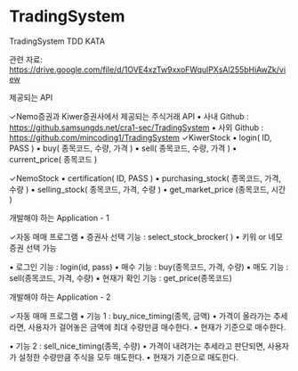 # TradingSystem
TradingSystem TDD KATA

관련 자료: https://drive.google.com/file/d/1OVE4xzTw9xxoFWqulPXsAl255bHiAwZk/view


제공되는 API

✓Nemo증권과 Kiwer증권사에서 제공되는 주식거래 API
▪ 사내 Github : https://github.samsungds.net/cra1-sec/TradingSystem
▪ 사외 Github : https://github.com/mincoding1/TradingSystem
✓KiwerStock
▪ login( ID, PASS )
▪ buy( 종목코드, 수량, 가격 )
▪ sell( 종목코드, 수량, 가격 )
▪ current_price( 종목코드 )

✓NemoStock
▪ certification( ID, PASS )
▪ purchasing_stock( 종목코드, 가격, 수량 )
▪ selling_stock( 종목코드, 가격, 수량 )
▪ get_market_price (종목코드, 시간 )

개발해야 하는 Application - 1

✓자동 매매 프로그램
▪ 증권사 선택 기능 : select_stock_brocker( )
• 키워 or 네모 증권 선택 가능

▪ 로그인 기능 : login(id, pass)
▪ 매수 기능 : buy(종목코드, 가격, 수량)
▪ 매도 기능 : sell(종목코드, 가격, 수량)
▪ 현재가 확인 기능 : get_price(종목코드)

개발해야 하는 Application - 2

✓자동 매매 프로그램
▪ 기능 1 : buy_nice_timing(종목, 금액)
• 가격이 올라가는 추세라면,
사용자가 걸어놓은 금액에 최대 수량만큼 매수한다.
• 현재가 기준으로 매수한다.

▪ 기능 2 : sell_nice_timing(종목, 수량)
• 가격이 내려가는 추세라고 판단되면,
사용자가 설정한 수량만큼 주식을 모두 매도한다.
• 현재가 기준으로 매도한다.